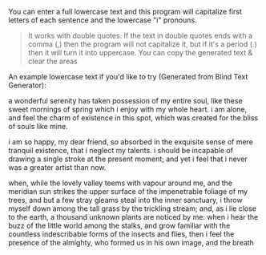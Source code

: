 You can enter a full lowercase text and this program will capitalize first letters of each sentence and the lowercase "i" pronouns. 

> It works with double quotes. If the text in double quotes ends with a comma (,) then the program will not capitalize it, but if it's a period (.) then it will turn it into uppercase.
> You can copy the generated text & clear the areas


An example lowercase text if you'd like to try (Generated from Blind Text Generator): 

a wonderful serenity has taken possession of my entire soul, like these sweet mornings of spring which i enjoy with my whole heart. i am alone, and feel the charm of existence in this spot, which was created for the bliss of souls like mine.

i am so happy, my dear friend, so absorbed in the exquisite sense of mere tranquil existence, that i neglect my talents. i should be incapable of drawing a single stroke at the present moment; and yet i feel that i never was a greater artist than now.

when, while the lovely valley teems with vapour around me, and the meridian sun strikes the upper surface of the impenetrable foliage of my trees, and but a few stray gleams steal into the inner sanctuary, i throw myself down among the tall grass by the trickling stream; and, as i lie close to the earth, a thousand unknown plants are noticed by me: when i hear the buzz of the little world among the stalks, and grow familiar with the countless indescribable forms of the insects and flies, then i feel the presence of the almighty, who formed us in his own image, and the breath

